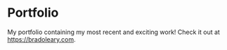# Portfolio
My portfolio containing my most recent and exciting work! Check it out at https://bradoleary.com.
